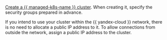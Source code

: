 [Create a {{ managed-k8s-name }} cluster](../../managed-kubernetes/operations/kubernetes-cluster/kubernetes-cluster-create.md). When creating it, specify the security groups prepared in advance.

If you intend to use your cluster within the {{ yandex-cloud }} network, there is no need to allocate a public IP address to it. To allow connections from outside the network, assign a public IP address to the cluster.
